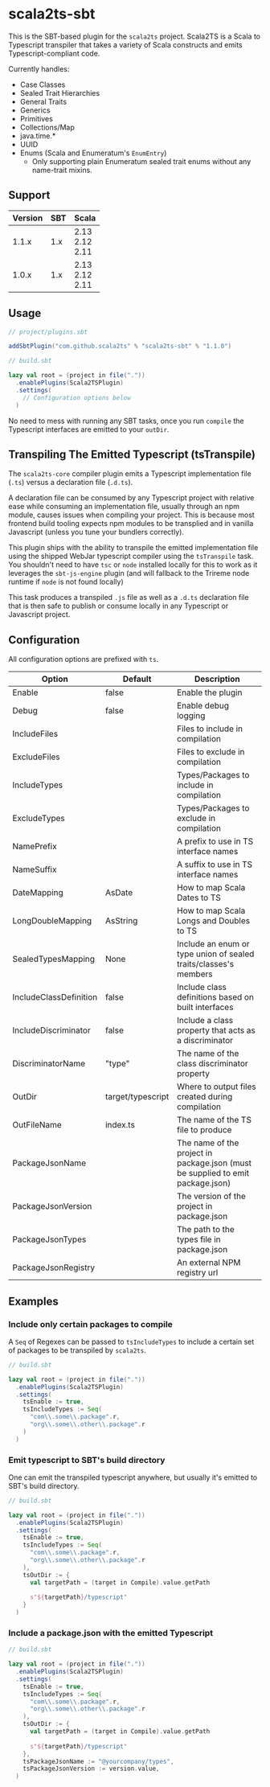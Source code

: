 # scala2ts-sbt

This is the SBT-based plugin for the `scala2ts` project. Scala2TS is a Scala to Typescript transpiler that
takes a variety of Scala constructs and emits Typescript-compliant code.

Currently handles:
* Case Classes
* Sealed Trait Hierarchies
* General Traits
* Generics
* Primitives
* Collections/Map
* java.time.*
* UUID
* Enums (Scala and Enumeratum's `EnumEntry`)
  * Only supporting plain Enumeratum sealed trait enums without any name-trait mixins.

## Support

|**Version**|**SBT**|**Scala**|
|---|---|---|
|1.1.x|1.x|2.13<br />2.12<br />2.11|
|1.0.x|1.x|2.13<br />2.12<br />2.11|

## Usage

```sbt
// project/plugins.sbt

addSbtPlugin("com.github.scala2ts" % "scala2ts-sbt" % "1.1.0")
```

```sbt
// build.sbt

lazy val root = (project in file("."))
  .enablePlugins(Scala2TSPlugin)
  .settings(
    // Configuration options below
  )
```

No need to mess with running any SBT tasks, once you run `compile` the Typescript interfaces
are emitted to your `outDir`.

## Transpiling The Emitted Typescript (tsTranspile)

The `scala2ts-core` compiler plugin emits a Typescript implementation file (`.ts`) versus a declaration file (`.d.ts`).

A declaration file can be consumed by any Typescript project with relative ease while consuming an implementation file,
usually through an npm module, causes issues when compiling your project. This is because most frontend build tooling
expects npm modules to be transplied and in vanilla Javascript (unless you tune your bundlers correctly).

This plugin ships with the ability to transpile the emitted implementation file using the shipped WebJar typescript
compiler using the `tsTranspile` task. You shouldn't need to have `tsc` or `node` installed locally for this to work
as it leverages the `sbt-js-engine` plugin (and will fallback to the Trireme node runtime if `node` is not found locally)

This task produces a transpiled `.js` file as well as a `.d.ts` declaration file that is then safe to publish or consume
locally in any Typescript or Javascript project.

## Configuration

All configuration options are prefixed with `ts`.

|**Option**|**Default**|**Description**|
|---|---|---|
|Enable|false|Enable the plugin|
|Debug|false|Enable debug logging|
|IncludeFiles| |Files to include in compilation|
|ExcludeFiles| |Files to exclude in compilation|
|IncludeTypes| |Types/Packages to include in compilation| 
|ExcludeTypes| |Types/Packages to exclude in compilation|
|NamePrefix| |A prefix to use in TS interface names|
|NameSuffix| |A suffix to use in TS interface names|
|DateMapping|AsDate|How to map Scala Dates to TS|
|LongDoubleMapping|AsString|How to map Scala Longs and Doubles to TS|
|SealedTypesMapping|None|Include an enum or type union of sealed traits/classes's members|
|IncludeClassDefinition|false|Include class definitions based on built interfaces|
|IncludeDiscriminator|false|Include a class property that acts as a discriminator|
|DiscriminatorName|"type"|The name of the class discriminator property|
|OutDir|target/typescript|Where to output files created during compilation|
|OutFileName|index.ts|The name of the TS file to produce|
|PackageJsonName| |The name of the project in package.json (must be supplied to emit package.json)|
|PackageJsonVersion| |The version of the project in package.json|
|PackageJsonTypes| |The path to the types file in package.json|
|PackageJsonRegistry| |An external NPM registry url|

## Examples

### Include only certain packages to compile

A `Seq` of Regexes can be passed to `tsIncludeTypes` to include a certain set of packages
to be transpiled by `scala2ts`.

```sbt
// build.sbt

lazy val root = (project in file("."))
  .enablePlugins(Scala2TSPlugin)
  .settings(
    tsEnable := true,
    tsIncludeTypes := Seq(
      "com\\.some\\.package".r,
      "org\\.some\\.other\\.package".r
    )
  )
```

### Emit typescript to SBT's build directory

One can emit the transpiled typescript anywhere, but usually it's emitted to SBT's build directory.

```sbt
// build.sbt

lazy val root = (project in file("."))
  .enablePlugins(Scala2TSPlugin)
  .settings(
    tsEnable := true,
    tsIncludeTypes := Seq(
      "com\\.some\\.package".r,
      "org\\.some\\.other\\.package".r
    ),
    tsOutDir := {
      val targetPath = (target in Compile).value.getPath
    
      s"${targetPath}/typescript"
    } 
  )
```

### Include a package.json with the emitted Typescript

```sbt
// build.sbt

lazy val root = (project in file("."))
  .enablePlugins(Scala2TSPlugin)
  .settings(
    tsEnable := true,
    tsIncludeTypes := Seq(
      "com\\.some\\.package".r,
      "org\\.some\\.other\\.package".r
    ),
    tsOutDir := {
      val targetPath = (target in Compile).value.getPath
    
      s"${targetPath}/typescript"
    },
    tsPackageJsonName := "@yourcompany/types",
    tsPackageJsonVersion := version.value,
  )
```
